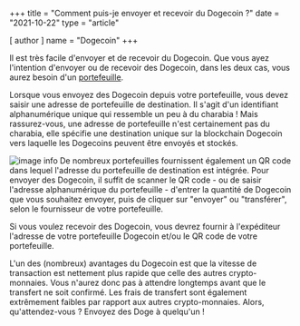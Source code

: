 +++
title = "Comment puis-je envoyer et recevoir du Dogecoin ?"
date = "2021-10-22"
type = "article"

[ author ]
  name = "Dogecoin"
+++

Il est très facile d'envoyer et de recevoir du Dogecoin. Que vous ayez l'intention d'envoyer ou de recevoir des Dogecoin, dans les deux cas, vous aurez besoin d'un [portefeuille](/fr/dogepedia/articles/how-do-i-get-a-wallet).

Lorsque vous envoyez des Dogecoin depuis votre portefeuille, vous devez saisir une adresse de portefeuille de destination. Il s'agit d'un identifiant alphanumérique unique qui ressemble un peu à du charabia ! Mais rassurez-vous, une adresse de portefeuille n'est certainement pas du charabia, elle spécifie une destination unique sur la blockchain Dogecoin vers laquelle les Dogecoins peuvent être envoyés et stockés.  

![image info](/assets/images/dogepedia/2.png)
De nombreux portefeuilles fournissent également un QR code dans lequel l'adresse du portefeuille de destination est intégrée. Pour envoyer des Dogecoin, il suffit de scanner le QR code - ou de saisir l'adresse alphanumérique du portefeuille - d'entrer la quantité de Dogecoin que vous souhaitez envoyer, puis de cliquer sur "envoyer" ou "transférer", selon le fournisseur de votre portefeuille.  

Si vous voulez recevoir des Dogecoin, vous devrez fournir à l'expéditeur l'adresse de votre portefeuille Dogecoin et/ou le QR code de votre portefeuille.  

L'un des (nombreux) avantages du Dogecoin est que la vitesse de transaction est nettement plus rapide que celle des autres crypto-monnaies. Vous n'aurez donc pas à attendre longtemps avant que le transfert ne soit confirmé. Les frais de transfert sont également extrêmement faibles par rapport aux autres crypto-monnaies. Alors, qu'attendez-vous ? Envoyez des Doge à quelqu'un !